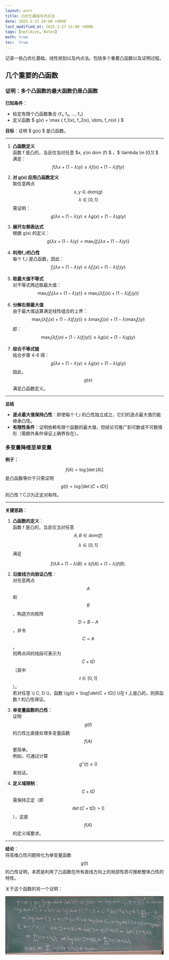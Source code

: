 ```yaml
---
layout: post
title: 凸优化基础与内点法
date: 2025-2-23 20:08 +0800
last_modified_at: 2025-2-27 21:08 +0800
tags: [optimize, Notes]
math: true
toc:  true
---
```

记录一些凸优化基础，线性规划以及内点法。包括多个重要凸函数以及证明过程。
## 几个重要的凸函数

### 证明：多个凸函数的最大函数仍是凸函数

**已知条件**：
- 给定有限个凸函数集合 {f₁, f₂, ..., fₙ}
- 定义函数 $ g(x) = \max \{ f_1(x), f_2(x), \dots, f_n(x) \} $

**目标**：证明 $ g(x) $ 是凸函数。

---

1. **凸函数定义**  
   函数 f 是凸的，当且仅当对任意 
   $x, y\in dom (f) $ ，$ \lambda \in [0,1] $ 满足： $$f(\lambda x + (1-\lambda)y) \leq \lambda f(x) + (1-\lambda)f(y)$$

2. **对  g(x)  应用凸函数定义**  
   取任意两点 $$ x, y \in dom (g) $$
    $$ \lambda \in [0,1] $$
   需证明：
   $$
   g(\lambda x + (1-\lambda)y) \leq \lambda g(x) + (1-\lambda)g(y)
   $$

3. **展开左侧表达式**  
   根据  g(x)  的定义：
   $$
   g(\lambda x + (1-\lambda)y) = \max_{i} \left\{ f_i(\lambda x + (1-\lambda)y) \right\}
   $$

4. **利用f_i的凸性**  
   每个  f_i  是凸函数，因此：
   $$
   f_i(\lambda x + (1-\lambda)y) \leq \lambda f_i(x) + (1-\lambda)f_i(y)
   $$

5. **取最大值不等式**  
   对不等式两边取最大值：
   $$
   \max_{i} \left\{ f_i(\lambda x + (1-\lambda)y) \right\} \leq \max_{i} \left\{ \lambda f_i(x) + (1-\lambda)f_i(y) \right\}
   $$

6. **分解右侧最大值**  
   由于最大值运算满足线性组合的上界：
   $$
   \max_{i} \left\{ \lambda f_i(x) + (1-\lambda)f_i(y) \right\} \leq \lambda \max_{i} f_i(x) + (1-\lambda) \max_{i} f_i(y)
   $$
   即：
   $$
   \max_{i} \left\{ \lambda f_i(x) + (1-\lambda)f_i(y) \right\} \leq \lambda g(x) + (1-\lambda)g(y)
   $$

7. **综合不等式链**  
   结合步骤 4-6 得：
   $$
   g(\lambda x + (1-\lambda)y) \leq \lambda g(x) + (1-\lambda)g(y)
   $$
   因此，$$ g(x) $$ 满足凸函数定义。

---

**总结**
- **逐点最大值保持凸性**：即使每个  f_i  的凸性独立成立，它们的逐点最大值仍能继承凸性。
- **有限性条件**：证明依赖有限个函数的最大值，但结论可推广到可数或不可数情形（需额外条件保证上确界存在）。

### 多变量降维至单变量
**例子：**

$$
f(A) = \log[\det(A)] 
$$
是凸函数等价于只需证明 
$$
g(t) = \log[\det(C + tD)] 
$$
的凸性？C,D为正定对称阵。

---

**关键思路**：

1. **凸函数的定义**：  
   函数  f  是凸的，当且仅当对任意 $$ A, B \in dom (f) $$ 

   $$ 
   \lambda \in [0,1]
   $$
    满足 

   $$
   f(\lambda A + (1-\lambda) B) \leq \lambda f(A) + (1-\lambda) f(B).
   $$

2. **沿直线方向验证凸性**：  
   对任意两点 $$ A $$ 和 $$ B $$，构造方向矩阵 $$ D = B - A $$，并令 $$ C = A $$。  
   则两点间的线段可表示为 $$ C + tD $$（其中 $$ t \in [0,1] $$）。  
   若对任意 \\( C, D \\)，函数 \\(g(t) = \log[\det(C + tD)] \\)在  t  上是凸的，则原函数  f  的凸性得证。

3. **单变量函数的凸性**：  
   证明 $$ g(t) $$ 的凸性比直接处理多变量函数 $$ f(A) $$更简单。  
   例如，可通过计算 $$ g''(t) \geq 0 $$ 来验证。

4. **定义域限制**：  
   $$ C+tD $$ 
   需保持正定（即 $$ \det(C + tD) > 0 $$），这是 $$ f(A) $$ 的定义域要求。

---

**结论**：  
将高维凸性问题转化为单变量函数 $$ g(t) $$ 的凸性证明，本质是利用了凸函数在所有直线方向上的局部性质可推断整体凸性的特性。

关于这个函数的另一个证明：

![证明图示](func1_zhanghao.png) 